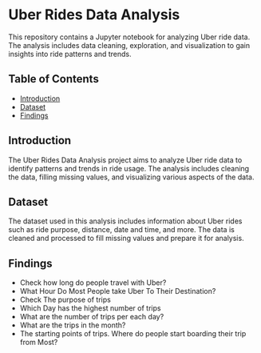 # Uber Rides Data Analysis

This repository contains a Jupyter notebook for analyzing Uber ride data. The analysis includes data cleaning, exploration, and visualization to gain insights into ride patterns and trends.

## Table of Contents

- [Introduction](#introduction)
- [Dataset](#dataset)
- [Findings](#Findings)

## Introduction

The Uber Rides Data Analysis project aims to analyze Uber ride data to identify patterns and trends in ride usage. The analysis includes cleaning the data, filling missing values, and visualizing various aspects of the data.

## Dataset

The dataset used in this analysis includes information about Uber rides such as ride purpose, distance, date and time, and more. The data is cleaned and processed to fill missing values and prepare it for analysis.

## Findings

- Check how long do people travel with Uber?
- What Hour Do Most People take Uber To Their Destination?
- Check The purpose of trips
- Which Day has the highest number of trips
- What are the number of trips per each day?
- What are the trips in the month?
- The starting points of trips. Where do people start boarding their trip from Most?

